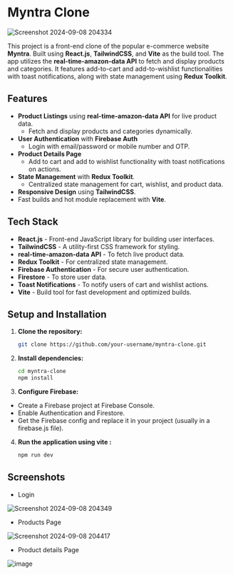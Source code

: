 # Myntra Clone

![Screenshot 2024-09-08 204334](https://github.com/user-attachments/assets/d93fcaea-936c-41fe-8d53-d91c2306aa1f)

This project is a front-end clone of the popular e-commerce website **Myntra**. Built using **React.js**, **TailwindCSS**, and **Vite** as the build tool. The app utilizes the **real-time-amazon-data API** to fetch and display products and categories. It features add-to-cart and add-to-wishlist functionalities with toast notifications, along with state management using **Redux Toolkit**.

## Features

- **Product Listings** using **real-time-amazon-data API** for live product data.
  - Fetch and display products and categories dynamically.
- **User Authentication** with **Firebase Auth**
  - Login with email/password or mobile number and OTP.
- **Product Details Page**
  - Add to cart and add to wishlist functionality with toast notifications on actions.
- **State Management** with **Redux Toolkit**.
  - Centralized state management for cart, wishlist, and product data.
- **Responsive Design** using **TailwindCSS**.
- Fast builds and hot module replacement with **Vite**.

## Tech Stack

- **React.js** - Front-end JavaScript library for building user interfaces.
- **TailwindCSS** - A utility-first CSS framework for styling.
- **real-time-amazon-data API** - To fetch live product data.
- **Redux Toolkit** - For centralized state management.
- **Firebase Authentication** - For secure user authentication.
- **Firestore** - To store user data.
- **Toast Notifications** - To notify users of cart and wishlist actions.
- **Vite** - Build tool for fast development and optimized builds.

## Setup and Installation

1. **Clone the repository:**
   
   ```bash
   git clone https://github.com/your-username/myntra-clone.git

3. **Install dependencies:**
   
   ```bash
   cd myntra-clone
   npm install
4. **Configure Firebase:**

  - Create a Firebase project at Firebase Console.
  - Enable Authentication and Firestore.
  - Get the Firebase config and replace it in your project (usually in a firebase.js file).

4. **Run the application using vite :**
   
   ```bash
   npm run dev

## Screenshots

- Login

![Screenshot 2024-09-08 204349](https://github.com/user-attachments/assets/94d54be5-3e33-46e7-bded-3415e2bcc01f)

- Products Page

![Screenshot 2024-09-08 204417](https://github.com/user-attachments/assets/5fea2b4b-ac9a-4ac7-bc75-839ef201fc9b)


- Product details Page

![image](https://github.com/user-attachments/assets/6d5b2f23-650a-408a-ae8e-69d2c3906e03)



